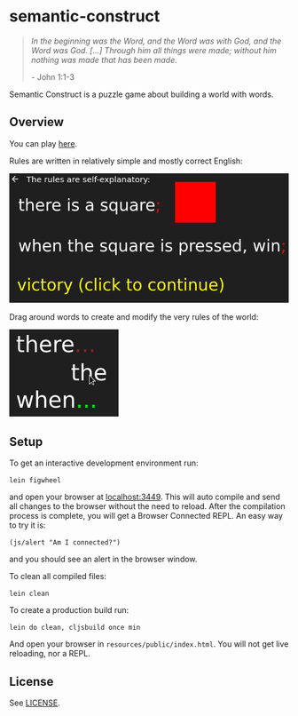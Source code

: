 # semantic-construct

> _In the beginning was the Word, and the Word was with God, and the Word was God. [...]
> Through him all things were made; without him nothing was made that has been made._
>
> \- John 1:1-3

Semantic Construct is a puzzle game about building a world with words.

## Overview

You can play [here](https://eutro.github.io/semantic-construct).

Rules are written in relatively simple and mostly correct English:

![Simple English](resources/public/screenshots/simple_english_tm.png)

Drag around words to create and modify the very rules of the world:

![Helpful Hints](resources/public/screenshots/helpful_hints_tm.png)

## Setup

To get an interactive development environment run:


    lein figwheel

and open your browser at [localhost:3449](http://localhost:3449/).
This will auto compile and send all changes to the browser without the
need to reload. After the compilation process is complete, you will
get a Browser Connected REPL. An easy way to try it is:

    (js/alert "Am I connected?")

and you should see an alert in the browser window.

To clean all compiled files:

    lein clean

To create a production build run:

    lein do clean, cljsbuild once min

And open your browser in `resources/public/index.html`. You will not
get live reloading, nor a REPL. 

## License

See [LICENSE](LICENSE).

